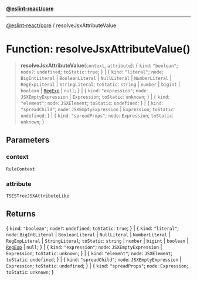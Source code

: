 [**@eslint-react/core**](../README.md)

***

[@eslint-react/core](../README.md) / resolveJsxAttributeValue

# Function: resolveJsxAttributeValue()

> **resolveJsxAttributeValue**(`context`, `attribute`): \{ `kind`: `"boolean"`; `node?`: `undefined`; `toStatic`: `true`; \} \| \{ `kind`: `"literal"`; `node`: `BigIntLiteral` \| `BooleanLiteral` \| `NullLiteral` \| `NumberLiteral` \| `RegExpLiteral` \| `StringLiteral`; `toStatic`: `string` \| `number` \| `bigint` \| `boolean` \| [`RegExp`](https://developer.mozilla.org/docs/Web/JavaScript/Reference/Global_Objects/RegExp) \| `null`; \} \| \{ `kind`: `"expression"`; `node`: `JSXEmptyExpression` \| `Expression`; `toStatic`: `unknown`; \} \| \{ `kind`: `"element"`; `node`: `JSXElement`; `toStatic`: `undefined`; \} \| \{ `kind`: `"spreadChild"`; `node`: `JSXEmptyExpression` \| `Expression`; `toStatic`: `undefined`; \} \| \{ `kind`: `"spreadProps"`; `node`: `Expression`; `toStatic`: `unknown`; \}

## Parameters

### context

`RuleContext`

### attribute

`TSESTreeJSXAttributeLike`

## Returns

\{ `kind`: `"boolean"`; `node?`: `undefined`; `toStatic`: `true`; \} \| \{ `kind`: `"literal"`; `node`: `BigIntLiteral` \| `BooleanLiteral` \| `NullLiteral` \| `NumberLiteral` \| `RegExpLiteral` \| `StringLiteral`; `toStatic`: `string` \| `number` \| `bigint` \| `boolean` \| [`RegExp`](https://developer.mozilla.org/docs/Web/JavaScript/Reference/Global_Objects/RegExp) \| `null`; \} \| \{ `kind`: `"expression"`; `node`: `JSXEmptyExpression` \| `Expression`; `toStatic`: `unknown`; \} \| \{ `kind`: `"element"`; `node`: `JSXElement`; `toStatic`: `undefined`; \} \| \{ `kind`: `"spreadChild"`; `node`: `JSXEmptyExpression` \| `Expression`; `toStatic`: `undefined`; \} \| \{ `kind`: `"spreadProps"`; `node`: `Expression`; `toStatic`: `unknown`; \}
